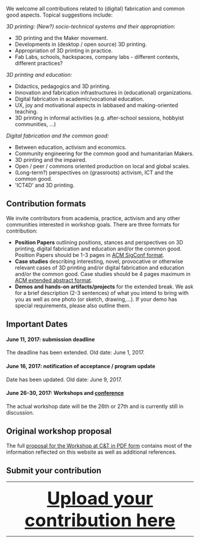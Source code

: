 We welcome all contributions related to (digital) fabrication and common good aspects. Topical suggestions include:

*3D printing: (New?) socio-technical systems and their appropriation:*

* 3D printing and the Maker movement.
* Developments in (desktop / open source) 3D printing.
* Appropriation of 3D printing in practice.
* Fab Labs, schools, hackspaces, company labs - different contexts, different practices?


*3D printing and education:*

* Didactics, pedagogics and 3D printing.
* Innovation and fabrication infrastructures in (educational) organizations.
* Digital fabrication in academic/vocational education.
* UX, joy and motivational aspects in labbased and making-oriented teaching.
* 3D printing in informal activities (e.g. after-school sessions, hobbyist communities, …)


*Digital fabrication and the common good:*

* Between education, activism and economics.
* Community engineering for the common good and humanitarian Makers.
* 3D printing and the impaired.
* Open / peer / commons oriented production on local and global scales.
* (Long-term?) perspectives on (grassroots) activism, ICT and the common good.
* 'ICT4D' and 3D printing.


## Contribution formats

We invite contributors from academia, practice, activism and any other communities interested in workshop goals. There are three formats for contribution:

* **Position Papers** outlining positions, stances and perspectives on 3D printing, digital fabrication and education and/or the common good. Position Papers should be 1-3 pages in [ACM SigConf format](https://www.acm.org/publications/proceedings-template).
* **Case studies** describing interesting, novel, provocative or otherwise relevant cases of 3D printing and/or digital fabrication and education and/or the common good. Case studies should be 4 pages maximum in [ACM extended abstract format](https://www.acm.org/publications/proceedings-template).
* **Demos and hands-on artifacts/projects** for the extended break. We ask for a brief description (2-3 sentences) of what you intend to bring with you as well as one photo (or sketch, drawing,...). If your demo has special requirements, please also outline them.



## Important Dates
#### June 11, 2017: submission deadline
The deadline has been extended. Old date: June 1, 2017.
#### June 16, 2017: notification of acceptance / program update
Date has been updated. Old date: June 9, 2017.
#### June 26-30, 2017: Workshops and [conference](http://comtech.community/)

The actual workshop date will be the 26th or 27th and is currently still in discussion.

## Original workshop proposal

The full [proposal for the Workshop at C&T in PDF form](/images/2017_ws3dp_ct_proposal.pdf) contains most of the information reflected on this website as well as additional references.

## Submit your contribution

----

__<a  href="https://script.google.com/macros/s/AKfycbwskPZNaDQn6Ha_LGRHu3iYnU4oD_ru6YVVB_rw9NDLjrCQXec/exec" target="_blank" style=" display:block; width: 100%; text-align: center; font-size: 3rem;">Upload your contribution here</a>__

----
